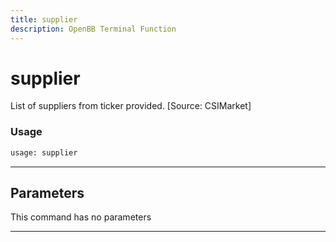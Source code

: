 ```yaml
---
title: supplier
description: OpenBB Terminal Function
---
```


# supplier

List of suppliers from ticker provided. [Source: CSIMarket]

### Usage

```python
usage: supplier
```

---

## Parameters

This command has no parameters

---

